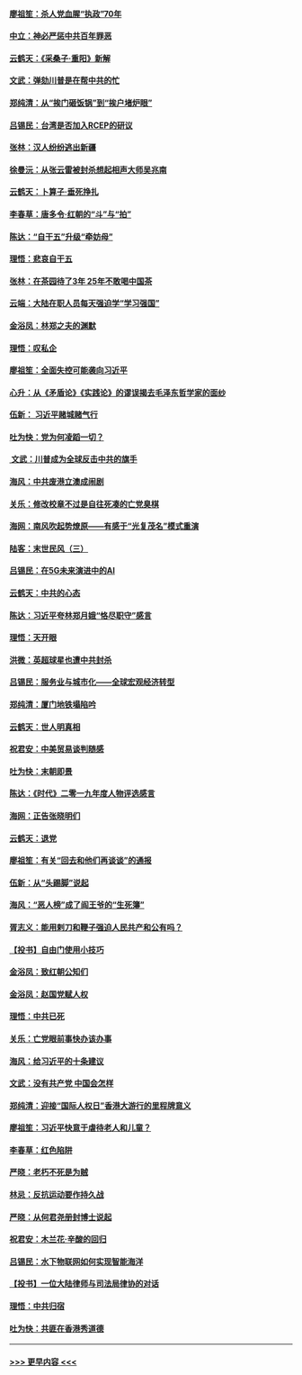 #### [廖祖笙：杀人党血腥“执政”70年](../pages/nsc993/n11745144.md?t=12261401) 
#### [中立：神必严惩中共百年罪恶](../pages/nsc993/n11744970.md?t=12261401) 
#### [云鹤天：《采桑子‧重阳》新解](../pages/nsc993/n11744948.md?t=12261401) 
#### [文武：弹劾川普是在帮中共的忙](../pages/nsc993/n11744758.md?t=12261401) 
#### [郑纯清：从“挨门砸饭锅”到“挨户堵炉眼”](../pages/nsc993/n11744745.md?t=12261401) 
#### [吕锡民：台湾是否加入RCEP的研议](../pages/nsc993/n11744701.md?t=12261401) 
#### [张林：汉人纷纷逃出新疆](../pages/nsc993/n11743530.md?t=12261401) 
#### [徐曼沅：从张云雷被封杀想起相声大师吴兆南](../pages/nsc993/n11741816.md?t=12261401) 
#### [云鹤天：卜算子‧垂死挣扎](../pages/nsc993/n11739956.md?t=12261401) 
#### [李春草：唐多令‧红朝的“斗”与“拍”](../pages/nsc993/n11739830.md?t=12261401) 
#### [陈达：“自干五”升级“牵妨母”](../pages/nsc993/n11739724.md?t=12261401) 
#### [理悟：悲哀自干五](../pages/nsc993/n11739547.md?t=12261401) 
#### [张林：在茶园待了3年 25年不敢喝中国茶](../pages/nsc993/n11739240.md?t=12261401) 
#### [云端：大陆在职人员每天强迫学“学习强国”](../pages/nsc993/n11738735.md?t=12261401) 
#### [金浴凤：林郑之夫的渊默](../pages/nsc993/n11737735.md?t=12261401) 
#### [理悟：叹私企](../pages/nsc993/n11737715.md?t=12261401) 
#### [廖祖笙：全面失控可能袭向习近平](../pages/nsc993/n11737704.md?t=12261401) 
#### [心升：从《矛盾论》《实践论》的谬误揭去毛泽东哲学家的面纱](../pages/nsc993/n11736962.md?t=12261401) 
#### [伍新： 习近平赌城赌气行](../pages/nsc993/n11736929.md?t=12261401) 
#### [吐为快：党为何凌蹈一切？](../pages/nsc993/n11736915.md?t=12261401) 
#### [ 文武：川普成为全球反击中共的旗手](../pages/nsc993/n11736882.md?t=12261401) 
#### [海风：中共废港立澳成闹剧](../pages/nsc993/n11735857.md?t=12261401) 
#### [关乐：修改校章不过是自往死凑的亡党臭棋](../pages/nsc993/n11735097.md?t=12261401) 
#### [海网：南风吹起势燎原——有感于“光复茂名”模式重演](../pages/nsc993/n11732308.md?t=12261401) 
#### [陆客：末世民风（三）](../pages/nsc993/n11732211.md?t=12261401) 
#### [吕锡民：在5G未来演进中的AI](../pages/nsc993/n11730010.md?t=12261401) 
#### [云鹤天：中共的心态](../pages/nsc993/n11729906.md?t=12261401) 
#### [陈达：习近平夸林郑月娥“恪尽职守”感言](../pages/nsc993/n11729881.md?t=12261401) 
#### [理悟：天开眼](../pages/nsc993/n11729699.md?t=12261401) 
#### [洪微：英超球星也遭中共封杀](../pages/nsc993/n11727243.md?t=12261401) 
#### [吕锡民：服务业与城市化——全球宏观经济转型](../pages/nsc993/n11725845.md?t=12261401) 
#### [郑纯清：厦门地铁塌陷吟](../pages/nsc993/n11725813.md?t=12261401) 
#### [云鹤天：世人明真相](../pages/nsc993/n11725621.md?t=12261401) 
#### [祝君安：中美贸易谈判随感](../pages/nsc993/n11725609.md?t=12261401) 
#### [吐为快：末朝即景](../pages/nsc993/n11723365.md?t=12261401) 
#### [陈达：《时代》二零一九年度人物评选感言](../pages/nsc993/n11723337.md?t=12261401) 
#### [海网：正告张晓明们](../pages/nsc993/n11723228.md?t=12261401) 
#### [云鹤天：退党](../pages/nsc993/n11723056.md?t=12261401) 
#### [廖祖笙：有关“回去和他们再谈谈”的通报](../pages/nsc993/n11722442.md?t=12261401) 
#### [伍新：从“头踢脚”说起](../pages/nsc993/n11722429.md?t=12261401) 
#### [海风：“恶人榜”成了阎王爷的“生死簿”](../pages/nsc993/n11722272.md?t=12261401) 
#### [胥志义：能用剌刀和鞭子强迫人民共产和公有吗？](../pages/nsc993/n11720569.md?t=12261401) 
#### [【投书】自由门使用小技巧](../pages/nsc993/n11720180.md?t=12261401) 
#### [金浴凤：致红朝公知们](../pages/nsc993/n11720563.md?t=12261401) 
#### [金浴凤：赵国党赋人权](../pages/nsc993/n11720533.md?t=12261401) 
#### [理悟：中共已死](../pages/nsc993/n11720233.md?t=12261401) 
#### [关乐：亡党眼前事快办该办事](../pages/nsc993/n11719160.md?t=12261401) 
#### [海风：给习近平的十条建议](../pages/nsc993/n11717616.md?t=12261401) 
#### [文武：没有共产党 中国会怎样](../pages/nsc993/n11717584.md?t=12261401) 
#### [郑纯清：迎接“国际人权日”香港大游行的里程牌意义](../pages/nsc993/n11717417.md?t=12261401) 
#### [廖祖笙：习近平快意于虐待老人和儿童？](../pages/nsc993/n11715313.md?t=12261401) 
#### [李春草：红色陷阱](../pages/nsc993/n11715029.md?t=12261401) 
#### [严晓：老朽不死是为贼](../pages/nsc993/n11712910.md?t=12261401) 
#### [林忌：反抗运动要作持久战](../pages/nsc993/n11712623.md?t=12261401) 
#### [严晓：从何君尧册封博士说起](../pages/nsc993/n11712465.md?t=12261401) 
#### [祝君安：木兰花·辛酸的回归](../pages/nsc993/n11712381.md?t=12261401) 
#### [吕锡民：水下物联网如何实现智能海洋](../pages/nsc993/n11711158.md?t=12261401) 
#### [【投书】一位大陆律师与司法局律协的对话](../pages/nsc993/n11709675.md?t=12261401) 
#### [理悟：中共归宿](../pages/nsc993/n11710059.md?t=12261401) 
#### [吐为快：共匪在香港秀道德](../pages/nsc993/n11709979.md?t=12261401) 

----
#### [ >>> 更早内容 <<< ](../indexes/nsc993-earlier.md)

